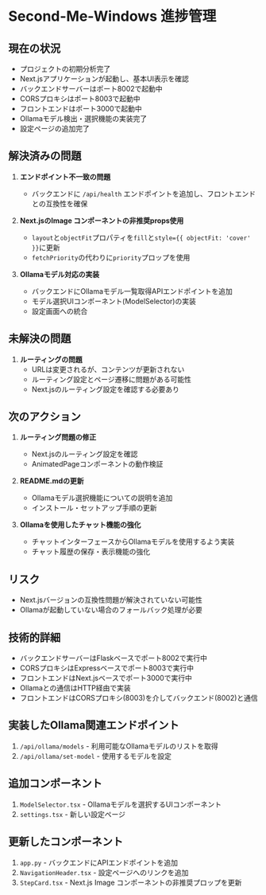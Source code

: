 # Second-Me-Windows 進捗管理

## 現在の状況
- プロジェクトの初期分析完了
- Next.jsアプリケーションが起動し、基本UI表示を確認
- バックエンドサーバーはポート8002で起動中
- CORSプロキシはポート8003で起動中
- フロントエンドはポート3000で起動中
- Ollamaモデル検出・選択機能の実装完了
- 設定ページの追加完了

## 解決済みの問題
1. **エンドポイント不一致の問題**
   - バックエンドに `/api/health` エンドポイントを追加し、フロントエンドとの互換性を確保

2. **Next.jsのImage コンポーネントの非推奨props使用**
   - `layout`と`objectFit`プロパティを`fill`と`style={{ objectFit: 'cover' }}`に更新
   - `fetchPriority`の代わりに`priority`プロップを使用

3. **Ollamaモデル対応の実装**
   - バックエンドにOllamaモデル一覧取得APIエンドポイントを追加
   - モデル選択UIコンポーネント(ModelSelector)の実装
   - 設定画面への統合

## 未解決の問題
1. **ルーティングの問題**
   - URLは変更されるが、コンテンツが更新されない
   - ルーティング設定とページ遷移に問題がある可能性
   - Next.jsのルーティング設定を確認する必要あり

## 次のアクション
1. **ルーティング問題の修正**
   - Next.jsのルーティング設定を確認
   - AnimatedPageコンポーネントの動作検証

2. **README.mdの更新**
   - Ollamaモデル選択機能についての説明を追加
   - インストール・セットアップ手順の更新

3. **Ollamaを使用したチャット機能の強化**
   - チャットインターフェースからOllamaモデルを使用するよう実装
   - チャット履歴の保存・表示機能の強化

## リスク
- Next.jsバージョンの互換性問題が解決されていない可能性
- Ollamaが起動していない場合のフォールバック処理が必要

## 技術的詳細
- バックエンドサーバーはFlaskベースでポート8002で実行中
- CORSプロキシはExpressベースでポート8003で実行中
- フロントエンドはNext.jsベースでポート3000で実行中
- Ollamaとの通信はHTTP経由で実装
- フロントエンドはCORSプロキシ(8003)を介してバックエンド(8002)と通信

## 実装したOllama関連エンドポイント
1. `/api/ollama/models` - 利用可能なOllamaモデルのリストを取得
2. `/api/ollama/set-model` - 使用するモデルを設定

## 追加コンポーネント
1. `ModelSelector.tsx` - Ollamaモデルを選択するUIコンポーネント
2. `settings.tsx` - 新しい設定ページ

## 更新したコンポーネント
1. `app.py` - バックエンドにAPIエンドポイントを追加
2. `NavigationHeader.tsx` - 設定ページへのリンクを追加
3. `StepCard.tsx` - Next.js Image コンポーネントの非推奨プロップを更新
